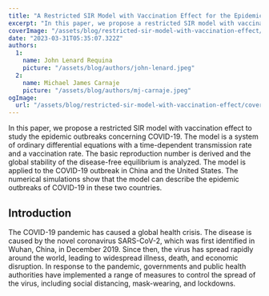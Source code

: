```yaml
---
title: "A Restricted SIR Model with Vaccination Effect for the Epidemic Outbreaks Concerning COVID-19 - Agent-Based Modeling"
excerpt: "In this paper, we propose a restricted SIR model with vaccination effect to study the epidemic outbreaks concerning COVID-19. The model is a system of ordinary differential equations with a time-dependent transmission rate and a vaccination rate. The basic reproduction number is derived and the global stability of the disease-free equilibrium is analyzed. The model is applied to the COVID-19 outbreak in China and the United States. The numerical simulations show that the model can describe the epidemic outbreaks of COVID-19 in these two countries."
coverImage: "/assets/blog/restricted-sir-model-with-vaccination-effect/cover.png"
date: "2023-03-31T05:35:07.322Z"
authors:
  1:
    name: John Lenard Requina
    picture: "/assets/blog/authors/john-lenard.jpeg"
  2:
    name: Michael James Carnaje
    picture: "/assets/blog/authors/mj-carnaje.jpeg"
ogImage:
  url: "/assets/blog/restricted-sir-model-with-vaccination-effect/cover.png"
---
```


In this paper, we propose a restricted SIR model with vaccination effect to study the epidemic outbreaks concerning COVID-19. The model is a system of ordinary differential equations with a time-dependent transmission rate and a vaccination rate. The basic reproduction number is derived and the global stability of the disease-free equilibrium is analyzed. The model is applied to the COVID-19 outbreak in China and the United States. The numerical simulations show that the model can describe the epidemic outbreaks of COVID-19 in these two countries.

## Introduction

The COVID-19 pandemic has caused a global health crisis. The disease is caused by the novel coronavirus SARS-CoV-2, which was first identified in Wuhan, China, in December 2019. Since then, the virus has spread rapidly around the world, leading to widespread illness, death, and economic disruption. In response to the pandemic, governments and public health authorities have implemented a range of measures to control the spread of the virus, including social distancing, mask-wearing, and lockdowns.
